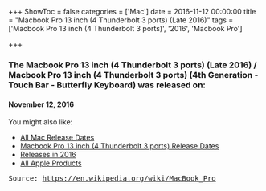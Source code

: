 +++
ShowToc = false
categories = ['Mac']
date = 2016-11-12 00:00:00
title = "Macbook Pro 13 inch (4 Thunderbolt 3 ports) (Late 2016)"
tags = ['Macbook Pro 13 inch (4 Thunderbolt 3 ports)', '2016', 'Macbook Pro']

+++

### The Macbook Pro 13 inch (4 Thunderbolt 3 ports) (Late 2016) / Macbook Pro 13 inch (4 Thunderbolt 3 ports) (4th Generation - Touch Bar - Butterfly Keyboard) was released on: 
#### November 12, 2016


<!--more-->


    
You might also like:

- [All Mac Release Dates](https://AppleReleaseDate.com/categories/mac/)
- [Macbook Pro 13 inch (4 Thunderbolt 3 ports) Release Dates](https://AppleReleaseDate.com/tags/macbook-pro-13-inch-(4-thunderbolt-3-ports)/)
- [Releases in 2016](https://AppleReleaseDate.com/tags/2016/)
- [All Apple Products](https://AppleReleaseDate.com/categories/)



<kbd> Source: https://en.wikipedia.org/wiki/MacBook_Pro</kbd>

